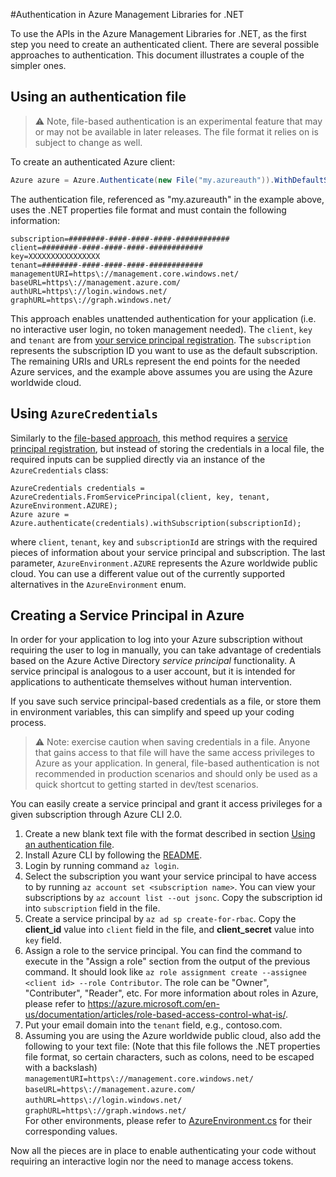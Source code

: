 #Authentication in Azure Management Libraries for .NET

To use the APIs in the Azure Management Libraries for .NET, as the first step you need to 
create an authenticated client. There are several possible approaches to authentication. This document illustrates a couple of the simpler ones.

## Using an authentication file

> :warning: Note, file-based authentication is an experimental feature that may or may not be available in later releases. The file format it relies on is subject to change as well.

To create an authenticated Azure client:

```csharp
Azure azure = Azure.Authenticate(new File("my.azureauth")).WithDefaultSubscription();
```

The authentication file, referenced as "my.azureauth" in the example above, uses the .NET properties file format and must contain the following information:
```
subscription=########-####-####-####-############
client=########-####-####-####-############
key=XXXXXXXXXXXXXXXX
tenant=########-####-####-####-############
managementURI=https\://management.core.windows.net/
baseURL=https\://management.azure.com/
authURL=https\://login.windows.net/
graphURL=https\://graph.windows.net/
```

This approach enables unattended authentication for your application (i.e. no interactive user login, no token management needed). The `client`, `key` and `tenant` are from [your service principal registration](#creating-a-service-principal-in-azure). The `subscription` represents the subscription ID you want to use as the default subscription. The remaining URIs and URLs represent the end points for the needed Azure services, and the example above assumes you are using the Azure worldwide cloud.

## Using `AzureCredentials`

Similarly to the [file-based approach](#using-an-authentication-file), this method requires a [service principal registration](#creating-a-service-principal-in-azure), but instead of storing the credentials in a local file, the required inputs can be supplied directly via an instance of the `AzureCredentials` class:

```
AzureCredentials credentials = AzureCredentials.FromServicePrincipal(client, key, tenant, AzureEnvironment.AZURE);
Azure azure = Azure.authenticate(credentials).withSubscription(subscriptionId);
```

where `client`, `tenant`, `key` and `subscriptionId` are strings with the required pieces of information about your service principal and subscription. The last parameter, `AzureEnvironment.AZURE` represents the Azure worldwide public cloud. You can use a different value out of the currently supported alternatives in the `AzureEnvironment` enum.

## Creating a Service Principal in Azure

In order for your application to log into your Azure subscription without requiring the user to log in manually, you can take advantage of credentials based on the Azure Active Directory *service principal* functionality. A service principal is analogous to a user account, but it is intended for applications to authenticate themselves without human intervention.

If you save such service principal-based credentials as a file, or store them in environment variables, this can simplify and speed up your coding process.

>:warning: Note: exercise caution when saving credentials in a file. Anyone that gains access to that file will have the same access privileges to Azure as your application. In general, file-based authentication is not recommended in production scenarios and should only be used as a quick shortcut to getting started in dev/test scenarios.

You can easily create a service principal and grant it access privileges for a given subscription through Azure CLI 2.0.

1. Create a new blank text file with the format described in section [Using an authentication file](#using-an-authentication-file).
1. Install Azure CLI by following the [README](https://github.com/Azure/azure-cli/blob/master/README.rst).
1. Login by running command `az login`.
1. Select the subscription you want your service principal to have access to by running `az account set <subscription name>`. You can view your subscriptions by `az account list --out jsonc`. Copy the subscription id into `subscription` field in the file.
1. Create a service principal by `az ad sp create-for-rbac`. Copy the **client_id** value into `client` field in the file, and **client_secret** value into `key` field.
1. Assign a role to the service principal. You can find the command to execute in the "Assign a role" section from the output of the previous command. It should look like `az role assignment create --assignee <client id> --role Contributor`. The role can be "Owner", "Contributer", "Reader", etc. For more information about roles in Azure, please refer to https://azure.microsoft.com/en-us/documentation/articles/role-based-access-control-what-is/. 
1. Put your email domain into the `tenant` field, e.g., contoso.com.
1. Assuming you are using the Azure worldwide public cloud, also add the following to your text file: \(Note that this file follows the .NET properties file format, so certain characters, such as colons, need to be escaped with a backslash\)<br/>
    `managementURI=https\://management.core.windows.net/`<br/>
    `baseURL=https\://management.azure.com/`</br>
    `authURL=https\://login.windows.net/`<br/>
    `graphURL=https\://graph.windows.net/`<br/> 
  For other environments, please refer to [AzureEnvironment.cs](https://github.com/Azure/azure-sdk-for-net/blob/Fluent/src/ResourceManagement/ResourceManager/Microsoft.Azure.Management.Fluent.ResourceManager/AzureEnvironment.cs) for their corresponding values. 

Now all the pieces are in place to enable authenticating your code without requiring an interactive login nor the need to manage access tokens.

